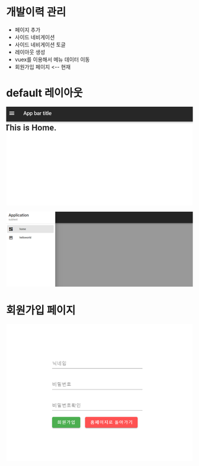 # 개발이력 관리
* 페이지 추가
* 사이드 네비게이션
* 사이드 네비게이션 토글
* 레이아웃 생성
* vuex를 이용해서 메뉴 데이터 이동
* 회원가입 페이지 <-- 현재

# default 레이아웃

![off](imgs/bar_toggle_off.png)

![off](imgs/bar_toggle_on.png)

# 회원가입 페이지

![signup](imgs/signup.png)